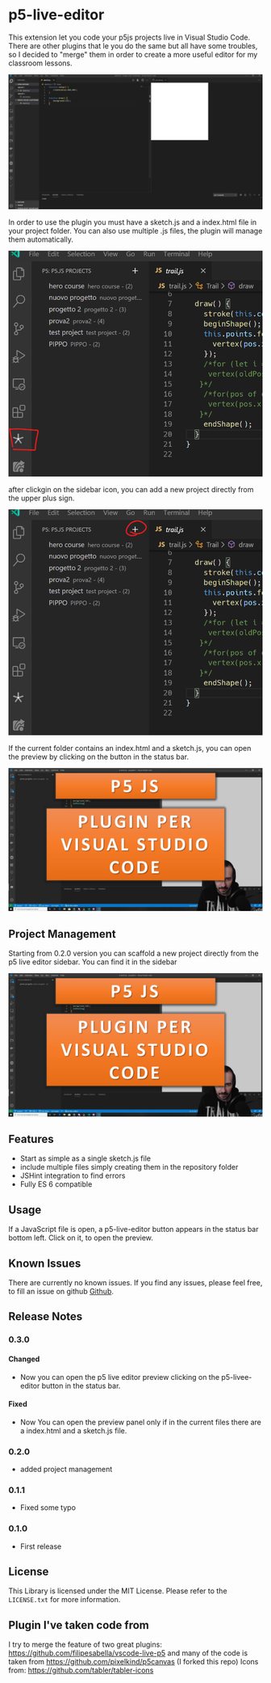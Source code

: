 # p5-live-editor

This extension let you code your p5js projects live in Visual Studio Code. There are other plugins that le you do the same but all have some troubles, so I decided to "merge" them in order to create a more useful editor for my classroom lessons.

![Example Screenshot](images/example_01.png)

In order to use the plugin you must have a sketch.js and a index.html file in your project folder. You can also use multiple .js files, the plugin will manage them automatically.

![P5 live Editor Sidebar](images/sidebar.png)

after clickgin on the sidebar icon, you can add a new project directly from the upper plus sign.

![P5 live Editor - Add new project](images/treeview_add.png)

If the current folder contains an index.html and a sketch.js, you can open the preview by clicking on the button in the status bar.

![P5 live Editor - Open Preview](images/presentazione-p5-live-editor.jpg)

## Project Management

Starting from 0.2.0 version you can scaffold a new project directly from the p5 live editor sidebar. You can find it in the sidebar

[![VIDEO GUIDE](images/presentazione-p5-live-editor.jpg)](https://youtu.be/y-4vhQOSbwY "Video Youtube")

## Features

- Start as simple as a single sketch.js file
- include multiple files simply creating them in the repository folder
- JSHint integration to find errors
- Fully ES 6 compatible

## Usage

If a JavaScript file is open, a p5-live-editor button appears in the status bar bottom left. Click on it, to open the preview.

## Known Issues

There are currently no known issues. If you find any issues, please feel free, to fill an issue on github [Github](https://github.com/ProfAndreaPollini/vscode-p5-live-editor/issues).

## Release Notes

### 0.3.0

#### Changed

- Now you can open the p5 live editor preview clicking on the p5-livee-editor button in the status bar.

#### Fixed

- Now You can open the preview panel only if in the current files there are a index.html and a sketch.js file.

### 0.2.0

- added project management

### 0.1.1

- Fixed some typo

### 0.1.0

- First release

## License

This Library is licensed under the MIT License. Please refer to the `LICENSE.txt` for more information.

## Plugin I've taken code from

I try to merge the feature of two great plugins: https://github.com/filipesabella/vscode-live-p5 and many of the code is taken from https://github.com/pixelkind/p5canvas (I forked this repo)
Icons from: https://github.com/tabler/tabler-icons
